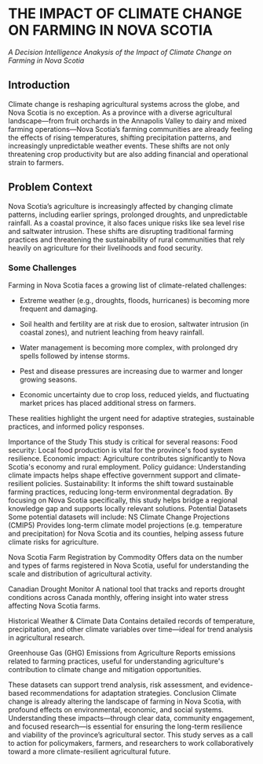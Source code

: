 # THE IMPACT OF CLIMATE CHANGE ON FARMING IN NOVA SCOTIA
*A Decision Intelligence Anakysis of the Impact of Climate Change on Farming in Nova Scotia*

## Introduction
Climate change is reshaping agricultural systems across the globe, and Nova Scotia is no exception. As a province with a diverse agricultural landscape—from fruit orchards in the Annapolis Valley to dairy and mixed farming operations—Nova Scotia’s farming communities are already feeling the effects of rising temperatures, shifting precipitation patterns, and increasingly unpredictable weather events. These shifts are not only threatening crop productivity but are also adding financial and operational strain to farmers.

## Problem Context
Nova Scotia’s agriculture is increasingly affected by changing climate patterns, including earlier springs, prolonged droughts, and unpredictable rainfall. As a coastal province, it also faces unique risks like sea level rise and saltwater intrusion. These shifts are disrupting traditional farming practices and threatening the sustainability of rural communities that rely heavily on agriculture for their livelihoods and food security.

### Some Challenges
Farming in Nova Scotia faces a growing list of climate-related challenges:
* Extreme weather (e.g., droughts, floods, hurricanes) is becoming more frequent and damaging.
  
* Soil health and fertility are at risk due to erosion, saltwater intrusion (in coastal zones), and nutrient leaching from heavy rainfall.
  
* Water management is becoming more complex, with prolonged dry spells followed by intense storms.
  
* Pest and disease pressures are increasing due to warmer and longer growing seasons.
  
* Economic uncertainty due to crop loss, reduced yields, and fluctuating market prices has placed additional stress on farmers.
  
These realities highlight the urgent need for adaptive strategies, sustainable practices, and informed policy responses.


Importance of the Study
This study is critical for several reasons:
Food security: Local food production is vital for the province's food system resilience.
Economic impact: Agriculture contributes significantly to Nova Scotia's economy and rural employment.
Policy guidance: Understanding climate impacts helps shape effective government support and climate-resilient policies.
Sustainability: It informs the shift toward sustainable farming practices, reducing long-term environmental degradation.
By focusing on Nova Scotia specifically, this study helps bridge a regional knowledge gap and supports locally relevant solutions.
Potential Datasets
Some potential datasets will include:
NS Climate Change Projections (CMIP5) 
Provides long-term climate model projections (e.g. temperature and precipitation) for Nova Scotia and its counties, helping assess future climate risks for agriculture.

Nova Scotia Farm Registration by Commodity 
Offers data on the number and types of farms registered in Nova Scotia, useful for understanding the scale and distribution of agricultural activity.

Canadian Drought Monitor 
A national tool that tracks and reports drought conditions across Canada monthly, offering insight into water stress affecting Nova Scotia farms.

Historical Weather & Climate Data 
Contains detailed records of temperature, precipitation, and other climate variables over time—ideal for trend analysis in agricultural research.

Greenhouse Gas (GHG) Emissions from Agriculture 
Reports emissions related to farming practices, useful for understanding agriculture's contribution to climate change and mitigation opportunities.


These datasets can support trend analysis, risk assessment, and evidence-based recommendations for adaptation strategies.
Conclusion
Climate change is already altering the landscape of farming in Nova Scotia, with profound effects on environmental, economic, and social systems. Understanding these impacts—through clear data, community engagement, and focused research—is essential for ensuring the long-term resilience and viability of the province’s agricultural sector. This study serves as a call to action for policymakers, farmers, and researchers to work collaboratively toward a more climate-resilient agricultural future.
